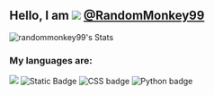 ## Hello, I am ![](https://wsrv.nl/?url=avatars.githubusercontent.com/u/175962106?v=4&w=20&h=20&mask=circle) [@RandomMonkey99](github.com/randommonkey99)  
![randommonkey99's Stats](https://github-readme-stats.vercel.app/api?username=randommonkey99&theme=transparent&show_icons=true&hide_border=true&count_private=false)


### My languages are:  
![](https://wsrv.nl/?url=https://gifdb.com/images/high/colorful-pixilated-dancing-monkey-nbaraee500ffa69z.gif&output=gif&n=-1&w=40) 
![Static Badge](https://img.shields.io/badge/html-50.06%25-gray?labelColor=orange&logo=html5&logoColor=white)
![CSS badge](https://img.shields.io/badge/css-43.34%25-gray?labelColor=blue&logo=css3&logoColor=white)
![Python badge](https://img.shields.io/badge/python-6.61%25-gray?logo=python&logoColor=white&labelColor=blue)


